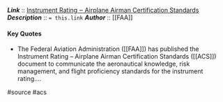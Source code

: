 ***Link***      :: [Instrument Rating ‒ Airplane Airman Certification Standards](https://www.faa.gov/training_testing/testing/acs/instrument_rating_airplane_acs_8.pdf)
***Description***      :: `= this.link`
***Author*** :: [[FAA]]

#### Key Quotes
* The Federal Aviation Administration ([[FAA]]) has published the Instrument Rating – Airplane Airman Certification Standards ([[ACS]]) document to communicate the aeronautical knowledge, risk management, and flight proficiency standards for the instrument rating....

#source #acs 